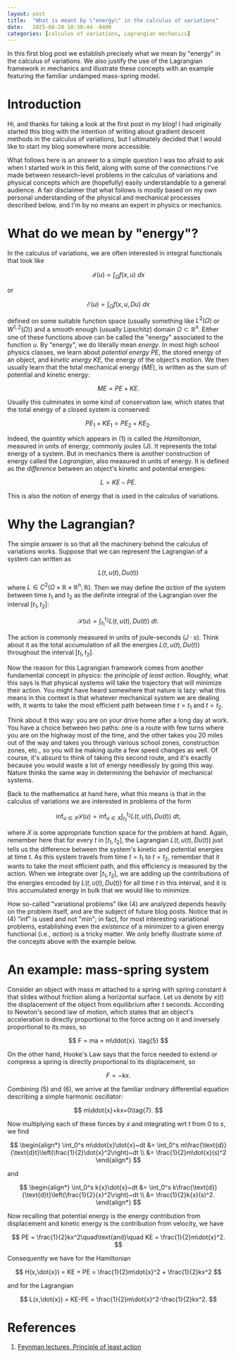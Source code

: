 ```yaml
---
layout: post
title:  "What is meant by \"energy\" in the calculus of variations"
date:   2025-08-28 10:30:44 -0400
categories: [calculus of variations, Lagrangian mechanics]
---
```


In this first blog post we establish precisely what we mean by \"energy\" in the calculus of variations. We also justify the use of the Lagrangian framework in mechanics and illustrate these concepts with an example featuring the familiar undamped mass-spring model.

<!-- more -->

# Introduction
Hi, and thanks for taking a look at the first post in my blog! I had originally started this blog with the intention of writing about gradient descent methods in the calculus of variations, but I ultimately decided that I would like to start my blog somewhere more accessible.

What follows here is an answer to a simple question I was too afraid to ask when I started work in this field, along with some of the connections I've made between research-level problems in the calculus of variations and physical concepts which are (hopefully) easily understandable to a general audience. A fair disclaimer that what follows is mostly based on my own personal understanding of the physical and mechanical processes described below, and I'm by no means an expert in physics or mechanics.


# What do we mean by \"energy\"?
In the calculus of variations, we are often interested in integral functionals that look like

$$
\mathcal{I}(u)= \int_\Omega f(x,u)~dx
$$

or

$$
\mathcal{E}(u)= \int_\Omega f(x,u,Du)~dx$$

defined on some suitable function space (usually something like $L^2(\Omega)$ or $W^{1,2}(\Omega)$) and a smooth enough (usually Lipschitz) domain $\Omega\subset \mathbb{R}^n$. Either one of these functions above can be called the \"energy\" associated to the function $u$. By \"energy\", we do literally mean *energy*. In most high school physics classes, we learn about *potential energy* $PE$, the stored energy of an object, and *kinetic energy* $KE$, the energy of the object's motion. We then usually learn that the total mechanical energy ($ME$), is written as the sum of potential and kinetic energy: 

$$
ME = PE + KE. \tag{1}
$$

Usually this culminates in some kind of conservation law, which states that the total energy of a closed system is conserved: 

$$
PE_1 + KE_1 = PE_2 + KE_2. 
$$

Indeed, the quantity which appears in (1) is called the *Hamiltonian*, measured in units of energy, commonly joules (J). It represents the total energy of a system. But in mechanics there is another construction of energy called the *Lagrangian*, also measured in units of energy. It is defined as the *difference* between an object's kinetic and potential energies: 

$$
L = KE - PE.
$$

This is also the notion of energy that is used in the calculus of variations.


# Why the Lagrangian?
The simple answer is so that all the machinery behind the calculus of variations works. Suppose that we can represent the Lagrangian of a system can written as 

$$
L(t,u(t),Du(t)) \tag{2}
$$

where 
$L\in C^2(\Omega\times \mathbb{R}\times \mathbb{R}^n;\mathbb{R})$. Then we may define the *action* of the system between time $t_1$ and $t_2$ as the definite integral of the Lagrangian over the interval $[t_1,t_2]$: 

$$
\mathcal{S}(u)= \int_{t_1}^{t_2} L(t,u(t),Du(t))~d{t}. \tag{3}
$$

The action is commonly measured in units of joule-seconds ($J\cdot s$). Think about it as the total accumulation of all the energies $L(t,u(t),Du(t))$ throughout the interval $[t_1,t_2]$. 

Now the reason for this Lagrangian framework comes from another fundamental concept in physics: the *principle of least action*. Roughly, what this says is that physical systems will take the trajectory that will minimize their action. You might have heard somewhere that nature is lazy: what this means in this context is that whatever mechanical system we are dealing with, it wants to take the most efficient path between time $t=t_1$ and $t=t_2$.

Think about it this way: you are on your drive home after a long day at work. You have a choice between two paths: one is a route with few turns where you are on the highway most of the time, and the other takes you 20 miles out of the way and takes you through various school zones, construction zones, etc., so you will be making quite a few speed changes as well. Of course, it's absurd to think of taking this second route, and it's exactly because you would waste a lot of energy needlessly by going this way. Nature thinks the same way in determining the behavior of mechanical systems. 

Back to the mathematics at hand here, what this means is that in the calculus of variations we are interested in problems of the form 

$$
\inf_{u\in X} \mathcal{S}(u) = \inf_{u\in X}\int_{t_1}^{t_2} L(t,u(t),Du(t))~dt, \tag{4}
$$

where $X$ is some appropriate function space for the problem at hand. Again, remember here that for every $t$ in $[t_1,t_2]$, the Lagrangian $L(t,u(t),Du(t))$ just tells us the difference between the system's kinetic and potential energies at time $t$. As this system travels from time $t=t_1$ to $t=t_2$, remember that it wants to take the most efficient path, and this efficiency is measured by the action. When we integrate over $[t_1,t_2]$, we are adding up the contributions of the energies encoded by $L(t,u(t),Du(t))$ for all time $t$ in this interval, and it is this accumulated energy in bulk that we would like to minimize.

How so-called \"variational problems\" like (4) are analyzed depends heavily on the problem itself, and are the subject of future blog posts. Notice that in (4) \"inf\" is used and not \"min\"; in fact, for most interesting variational problems, establishing even the *existence* of a minimizer to a given energy functional (i.e., *action*) is a tricky matter. We only briefly illustrate some of the concepts above with the example below.


# An example: mass-spring system
Consider an object with mass $m$ attached to a spring with spring constant $k$ that slides without friction along a horizontal surface. Let us denote by $x(t)$ the displacement of the object from equilibrium after $t$ seconds. According to Newton's second law of motion, which states that an object's acceleration is directly proportional to the force acting on it and inversely proportional to its mass, so

$$
    F = ma = m\ddot{x}. \tag{5}
$$

On the other hand, Hooke's Law says that the force needed to extend or compress a spring is directly proportional to its displacement, so 

$$
    F = -kx.\tag{6}
$$

Combining (5) and (6), we arrive at the familiar ordinary differential equation describing a simple harmonic oscillator: 

$$
m\ddot{x}+kx=0\tag{7}.
$$

Now multiplying each of these forces by $\dot{x}$ and integrating wrt $t$ from $0$ to $s$, we find 

$$
\begin{align*}
    \int_0^s m\ddot{x}\dot{x}~dt &= \int_0^s m\frac{\text{d}}{\text{d}t}\left(\frac{1}{2}\dot{x}^2\right)~dt \\
        &= \frac{1}{2}m\dot{x}(s)^2
\end{align*}
$$

and 

$$
\begin{align*}
    \int_0^s k{x}\dot{x}~dt &= \int_0^s k\frac{\text{d}}{\text{d}t}\left(\frac{1}{2}{x}^2\right)~dt \\
        &= \frac{1}{2}k{x}(s)^2.
\end{align*}
$$

Now recalling that potential energy is the energy contribution from displacement and kinetic energy is the contribution from velocity, we have 

$$
    PE = \frac{1}{2}kx^2\quad\text{and}\quad KE = \frac{1}{2}m\dot{x}^2. 
$$

Consequently we have for the Hamiltonian

$$
H(x,\dot{x}) = KE + PE = \frac{1}{2}m\dot{x}^2 + \frac{1}{2}kx^2
$$

and for the Lagrangian

$$
L(x,\dot{x}) = KE-PE = \frac{1}{2}m\dot{x}^2-\frac{1}{2}kx^2. 
$$


# References
1. [Feynman lectures, Principle of least action](https://www.feynmanlectures.caltech.edu/II_19.html)



